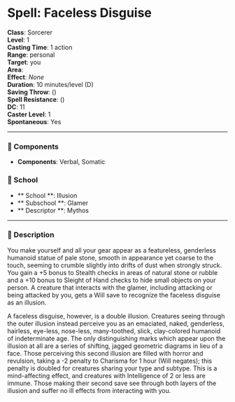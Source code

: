 
# Spell: Faceless Disguise
**Class**: Sorcerer  
**Level**: 1  
**Casting Time**: 1 action  
**Range**: personal  
**Target**: you  
**Area**:   
**Effect**: _None_  
**Duration**: 10 minutes/level (D)  
**Saving Throw**:  ()  
**Spell Resistance**:  ()  
**DC**: 11  
**Caster Level**: 1  
**Spontaneous**: Yes

---

### 🔮 Components
- **Components**: Verbal, Somatic

### 🏫 School
- ** School **: Illusion
- ** Subschool **: Glamer
- ** Descriptor **: Mythos
---

### 📜 Description
You make yourself and all your gear appear as a featureless, genderless humanoid statue of pale stone, smooth in appearance yet coarse to the touch, seeming to crumble slightly into drifts of dust when strongly struck. You gain a +5 bonus to Stealth checks in areas of natural stone or rubble and a +10 bonus to Sleight of Hand checks to hide small objects on your person. A creature that interacts with the glamer, including attacking or being attacked by you, gets a Will save to recognize the faceless disguise as an illusion.

A faceless disguise, however, is a double illusion. Creatures seeing through the outer illusion instead perceive you as an emaciated, naked, genderless, hairless, eye-less, nose-less, many-toothed, slick, clay-colored humanoid of indeterminate age. The only distinguishing marks which appear upon the illusion at all are a series of shifting, jagged geometric diagrams in lieu of a face. Those perceiving this second illusion are filled with horror and revulsion, taking a -2 penalty to Charisma for 1 hour (Will negates); this penalty is doubled for creatures sharing your type and subtype. This is a mind-affecting effect, and creatures with Intelligence of 2 or less are immune. Those making their second save see through both layers of the illusion and suffer no ill effects from interacting with you.
